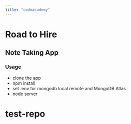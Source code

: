 ```yaml
---
title: "codeacademy"
---
```

# Road to Hire 
## Note Taking App

### Usage

* clone the app
* npm install
* set .env for mongodb local remote and MongoDB Atlas
* node server




# test-repo
